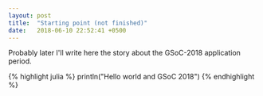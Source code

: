 ```yaml
---
layout: post
title:  "Starting point (not finished)"
date:   2018-06-10 22:52:41 +0500
---
```

Probably later I'll write here the story about the GSoC-2018 application period.

{% highlight julia %}
println("Hello world and GSoC 2018")
{% endhighlight %}


